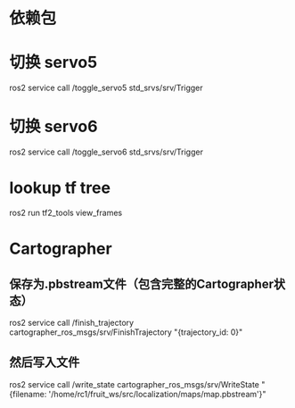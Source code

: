 # 依赖包




# 切换 servo5
ros2 service call /toggle_servo5 std_srvs/srv/Trigger

# 切换 servo6
ros2 service call /toggle_servo6 std_srvs/srv/Trigger

# lookup tf tree
ros2 run tf2_tools view_frames

# Cartographer
## 保存为.pbstream文件（包含完整的Cartographer状态）
ros2 service call /finish_trajectory cartographer_ros_msgs/srv/FinishTrajectory "{trajectory_id: 0}"

## 然后写入文件
ros2 service call /write_state cartographer_ros_msgs/srv/WriteState "{filename: '/home/rc1/fruit_ws/src/localization/maps/map.pbstream'}"